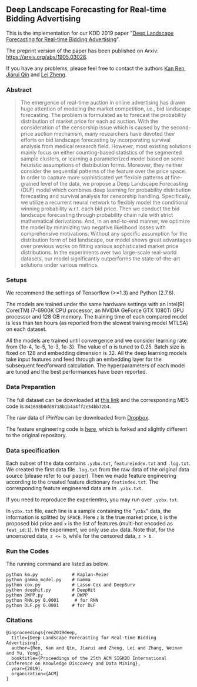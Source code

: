 ## Deep Landscape Forecasting for Real-time Bidding Advertising
This is the implementation for our KDD 2019 paper "[Deep Landscape Forecasting for Real-time Bidding Advertising](https://arxiv.org/abs/1905.03028)".

The preprint version of the paper has been published on Arxiv: https://arxiv.org/abs/1905.03028.

If you have any problems, please feel free to contact the authors [Kan Ren](http://saying.ren), [Jiarui Qin](http://apex.sjtu.edu.cn/members/qinjr) and [Lei Zheng](mailto:zhenglei2016@sjtu.edu.cn).

### Abstract
> The emergence of real-time auction in online advertising has drawn huge attention of modeling the market competition, i.e., bid landscape forecasting. The problem is formulated as to forecast the probability distribution of market price for each ad auction. With the consideration of the censorship issue which is caused by the second-price auction mechanism, many researchers have devoted their efforts on bid landscape forecasting by incorporating survival analysis from medical research field. However, most existing solutions mainly focus on either counting-based statistics of the segmented sample clusters, or learning a parameterized model based on some heuristic assumptions of distribution forms. Moreover, they neither consider the sequential patterns of the feature over the price space. In order to capture more sophisticated yet flexible patterns at fine-grained level of the data, we propose a Deep Landscape Forecasting (DLF) model which combines deep learning for probability distribution forecasting and survival analysis for censorship handling. Specifically, we utilize a recurrent neural network to flexibly model the conditional winning probability w.r.t. each bid price. Then we conduct the bid landscape forecasting through probability chain rule with strict mathematical derivations. And, in an end-to-end manner, we optimize the model by minimizing two negative likelihood losses with comprehensive motivations. Without any specific assumption for the distribution form of bid landscape, our model shows great advantages over previous works on fitting various sophisticated market price distributions. In the experiments over two large-scale real-world datasets, our model significantly outperforms the state-of-the-art solutions under various metrics.

### Setups
We recommend the settings of Tensorflow (>=1.3) and Python (2.7.6).

The models are trained under the same hardware settings with an Intel(R) Core(TM) i7-6900K CPU processor, an NVIDIA GeForce GTX 1080Ti GPU processor and 128 GB memory. The training time of each compared model is less than ten hours (as reported from the slowest training model MTLSA) on each dataset.

All the models are trained until convergence and we consider learning rate from {1e-4, 1e-5, 1e-3, 1e-3}. The value of $\alpha$ is tuned to 0.25. Batch size is fixed on 128 and embedding dimension is 32. All the deep learning models take input features and feed through an embedding layer for the subsequent feedforward calculation. The hyperparameters of each model are tuned and the best performances have been reported.

### Data Preparation
The full dataset can be downloaded at [this link](http://bit.ly/2VTMMdm) and the corresponding MD5 code is `841698b0dd8718b1b4a4ff2e54bb72b4`.

The raw data of iPinYou can be downloaded from [Dropbox](https://www.dropbox.com/s/txz0ms0axqf7jrl/ipinyou.contest.dataset.7z?dl=0).

The feature engineering code is [here](https://github.com/rk2900/make-ipinyou-data), which is forked and slightly different to the original repository.

### Data specification
Each subset of the data contains `.yzbx.txt`, `featureindex.txt` and `.log.txt`.
We created the first data file `.log.txt` from the raw data of the original data source (please refer to our paper).
Then we made feature engineering according to the created feature dictionary `featindex.txt`.
The corresponding feature engineered data are in `.yzbx.txt`.

If you need to reproduce the experiemtns, you may run over `.yzbx.txt`.

In `yzbx.txt` file, each line is a sample containing the "`yzbx`" data, the information is splitted by `SPACE`.
Here `z` is the true market price, `b` is the proposed bid price and `x` is the list of features (multi-hot encoded as `feat_id:1`).
In the experiment, we only use `zbx` data.
Note that, for the uncensored data, `z <= b`, while for the censored data, `z > b`.

### Run the Codes
The running command are listed as below.
```
python km.py             # Kaplan-Meier
python gamma_model.py    # Gamma
python cox.py            # Lasso-Cox and DeepSurv
python deephit.py        # DeepHit
python DWPP.py           # DWPP
python RNN.py 0.0001      # for RNN
python DLF.py 0.0001     # for DLF
```

### Citations
```
@inproceedings{ren2019deep,
  title={Deep Landscape Forecasting for Real-time Bidding Advertising},
  author={Ren, Kan and Qin, Jiarui and Zheng, Lei and Zhang, Weinan and Yu, Yong},
  booktitle={Proceedings of the 25th ACM SIGKDD International Conference on Knowledge Discovery and Data Mining},
  year={2019},
  organization={ACM}
}
```

